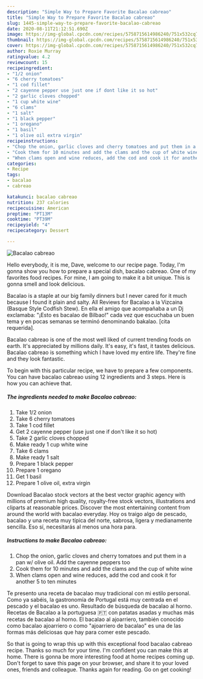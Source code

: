 ```yaml
---
description: "Simple Way to Prepare Favorite Bacalao cabreao"
title: "Simple Way to Prepare Favorite Bacalao cabreao"
slug: 1445-simple-way-to-prepare-favorite-bacalao-cabreao
date: 2020-08-11T21:12:51.690Z
image: https://img-global.cpcdn.com/recipes/5758715614986240/751x532cq70/bacalao-cabreao-recipe-main-photo.jpg
thumbnail: https://img-global.cpcdn.com/recipes/5758715614986240/751x532cq70/bacalao-cabreao-recipe-main-photo.jpg
cover: https://img-global.cpcdn.com/recipes/5758715614986240/751x532cq70/bacalao-cabreao-recipe-main-photo.jpg
author: Roxie Murray
ratingvalue: 4.2
reviewcount: 15
recipeingredient:
- "1/2 onion"
- "6 cherry tomatoes"
- "1 cod fillet"
- "2 cayenne pepper use just one if dont like it so hot"
- "2 garlic cloves chopped"
- "1 cup white wine"
- "6 clams"
- "1 salt"
- "1 black pepper"
- "1 oregano"
- "1 basil"
- "1 olive oil extra virgin"
recipeinstructions:
- "Chop the onion, garlic cloves and cherry tomatoes and put them in a pan w/ olive oil. Add the cayenne peppers too"
- "Cook them for 10 minutes and add the clams and the cup of white wine"
- "When clams open and wine reduces, add the cod and cook it for another 5 to ten minutes"
categories:
- Recipe
tags:
- bacalao
- cabreao

katakunci: bacalao cabreao 
nutrition: 237 calories
recipecuisine: American
preptime: "PT13M"
cooktime: "PT39M"
recipeyield: "4"
recipecategory: Dessert

---
```



![Bacalao cabreao](https://img-global.cpcdn.com/recipes/5758715614986240/751x532cq70/bacalao-cabreao-recipe-main-photo.jpg)

Hello everybody, it is me, Dave, welcome to our recipe page. Today, I'm gonna show you how to prepare a special dish, bacalao cabreao. One of my favorites food recipes. For mine, I am going to make it a bit unique. This is gonna smell and look delicious.

Bacalao is a staple at our big family dinners but I never cared for it much because I found it plain and salty. All Reviews for Bacalao a la Vizcaina (Basque Style Codfish Stew). En ella el amigo que acompañaba a un Dj exclamaba: &#34;¡Esto es bacalao de Bilbao!&#34; cada vez que escuchaba un buen tema y en pocas semanas se terminó denominando bakalao. [cita requerida].

Bacalao cabreao is one of the most well liked of current trending foods on earth. It's appreciated by millions daily. It's easy, it's fast, it tastes delicious. Bacalao cabreao is something which I have loved my entire life. They're fine and they look fantastic.


To begin with this particular recipe, we have to prepare a few components. You can have bacalao cabreao using 12 ingredients and 3 steps. Here is how you can achieve that.

<!--inarticleads1-->

##### The ingredients needed to make Bacalao cabreao:

1. Take 1/2 onion
1. Take 6 cherry tomatoes
1. Take 1 cod fillet
1. Get 2 cayenne pepper (use just one if don&#39;t like it so hot)
1. Take 2 garlic cloves chopped
1. Make ready 1 cup white wine
1. Take 6 clams
1. Make ready 1 salt
1. Prepare 1 black pepper
1. Prepare 1 oregano
1. Get 1 basil
1. Prepare 1 olive oil, extra virgin


Download Bacalao stock vectors at the best vector graphic agency with millions of premium high quality, royalty-free stock vectors, illustrations and cliparts at reasonable prices. Discover the most entertaining content from around the world with bacalao everyday. Hoy os traigo algo de pescado, bacalao y una receta muy típica del norte, sabrosa, ligera y medianamente sencilla. Eso sí, necesitarás al menos una hora para. 

<!--inarticleads2-->

##### Instructions to make Bacalao cabreao:

1. Chop the onion, garlic cloves and cherry tomatoes and put them in a pan w/ olive oil. Add the cayenne peppers too
1. Cook them for 10 minutes and add the clams and the cup of white wine
1. When clams open and wine reduces, add the cod and cook it for another 5 to ten minutes


Te presento una receta de bacalao muy tradicional con mi estilo personal. Como ya sabéis, la gastronomía de Portugal está muy centrada en el pescado y el bacalao es uno. Resultado de búsqueda de bacalao al horno. Recetas de Bacalao a la portuguesa 🇵🇹 con patatas asadas y muchas más recetas de bacalao al horno. El bacalao al ajoarriero, también conocido como bacalao ajoarriero o como &#34;ajoarriero de bacalao&#34; es una de las formas más deliciosas que hay para comer este pescado. 

So that is going to wrap this up with this exceptional food bacalao cabreao recipe. Thanks so much for your time. I'm confident you can make this at home. There is gonna be more interesting food at home recipes coming up. Don't forget to save this page on your browser, and share it to your loved ones, friends and colleague. Thanks again for reading. Go on get cooking!

